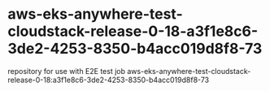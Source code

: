 # aws-eks-anywhere-test-cloudstack-release-0-18-a3f1e8c6-3de2-4253-8350-b4acc019d8f8-73
repository for use with E2E test job aws-eks-anywhere-test-cloudstack-release-0-18:a3f1e8c6-3de2-4253-8350-b4acc019d8f8-73
